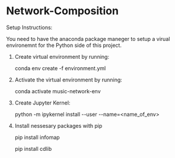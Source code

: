 # Network-Composition


Setup Instructions:

You need to have the anaconda package maneger to setup a virual 
environemnt for the Python side of this project. 


1. Create virtual environment by running:

    conda env create -f environment.yml


2. Activate the virtual environment by running:

    conda activate music-network-env

3. Create Jupyter Kernel:

    python -m ipykernel install --user --name=<name_of_env>

4. Install nessesary packages with pip 

    pip install infomap
    
    pip install cdlib
